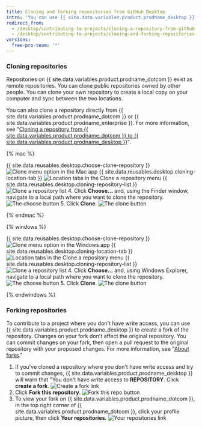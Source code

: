 ```yaml
---
title: Cloning and forking repositories from GitHub Desktop
intro: 'You can use {{ site.data.variables.product.prodname_desktop }} to clone and fork repositories that exist on {{ site.data.variables.product.prodname_dotcom }}.'
redirect_from:
  - /desktop/contributing-to-projects/cloning-a-repository-from-github-desktop
  - /desktop/contributing-to-projects/cloning-and-forking-repositories-from-github-desktop
versions:
  free-pro-team: '*'
---
```


### Cloning repositories
Repositories on {{ site.data.variables.product.prodname_dotcom }} exist as remote repositories.  You can clone public repositories owned by other people. You can clone your own repository to create a local copy on your computer and sync between the two locations.

You can also clone a repository directly from {{ site.data.variables.product.prodname_dotcom }} or {{ site.data.variables.product.prodname_enterprise }}. For more information, see "[Cloning a repository from {{ site.data.variables.product.prodname_dotcom }} to {{ site.data.variables.product.prodname_desktop }}](/desktop/guides/contributing-to-projects/cloning-a-repository-from-github-to-github-desktop/)".

{% mac %}

{{ site.data.reusables.desktop.choose-clone-repository }}
  ![Clone menu option in the Mac app](/assets/images/help/desktop/clone-file-menu-mac.png)
{{ site.data.reusables.desktop.cloning-location-tab }}
  ![Location tabs in the Clone a repository menu](/assets/images/help/desktop/choose-repository-location-mac.png)
{{ site.data.reusables.desktop.cloning-repository-list }}  
![Clone a repository list](/assets/images/help/desktop/clone-a-repository-list-mac.png)
4. Click **Choose...** and, using the Finder window, navigate to a local path where you want to clone the repository. ![The choose button](/assets/images/help/desktop/clone-choose-button-mac.png)
5. Click **Clone**. ![The clone button](/assets/images/help/desktop/clone-button-mac.png)

{% endmac %}

{% windows %}

{{ site.data.reusables.desktop.choose-clone-repository }}
  ![Clone menu option in the Windows app](/assets/images/help/desktop/clone-file-menu-windows.png)
{{ site.data.reusables.desktop.cloning-location-tab }}
  ![Location tabs in the Clone a repository menu](/assets/images/help/desktop/choose-repository-location-win.png)
{{ site.data.reusables.desktop.cloning-repository-list }}     
![Clone a repository list](/assets/images/help/desktop/clone-a-repository-list-win.png)
4. Click **Choose...** and, using Windows Explorer, navigate to a local path where you want to clone the repository. ![The choose button](/assets/images/help/desktop/clone-choose-button-win.png)
5. Click **Clone**. ![The clone button](/assets/images/help/desktop/clone-button-win.png)

{% endwindows %}

### Forking repositories
To contribute to a project where you don't have write access, you can use {{ site.data.variables.product.prodname_desktop }} to create a fork of the repository. Changes on your fork don't affect the original repository. You can commit changes on your fork, then open a pull request to the original repository with your proposed changes. For more information, see "[About forks](/github/collaborating-with-issues-and-pull-requests/about-forks)."

1. If you've cloned a repository where you don't have write access and try to commit changes, {{ site.data.variables.product.prodname_desktop }} will warn that "You don't have write access to **REPOSITORY**. Click **create a fork**. ![Create a fork link](/assets/images/help/desktop/create-a-fork.png)
3. Click **Fork this repository**. ![Fork this repo button](/assets/images/help/desktop/fork-this-repo-button.png)
4. To view your fork on {{ site.data.variables.product.prodname_dotcom }}, in the top right corner of {{ site.data.variables.product.prodname_dotcom }}, click your profile picture, then click **Your repositories**. ![Your repositories link](/assets/images/help/profile/your-repositories.png)
